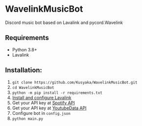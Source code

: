 # WavelinkMusicBot
Discord music bot based on Lavalink and pycord.Wavelink

## Requirements
* Python 3.8+
* Lavalink

## Installation:
1. `git clone https://github.com/Kusyaka/WavelinkMusicBot.git`
2. `cd WavelinkMusicBot`
3. `python -m pip install -r requirements.txt`
4. [Install and configure Lavalink](https://dsharpplus.github.io/articles/audio/lavalink/setup.html)
5. Get your API key at [Spotify API](https://developer.spotify.com/dashboard/applications)
6. Get your API key at [YoutubeData API](https://console.cloud.google.com/apis/api/youtube.googleapis.com/metrics)
7. Configure bot in `config.json`
8. `python main.py`